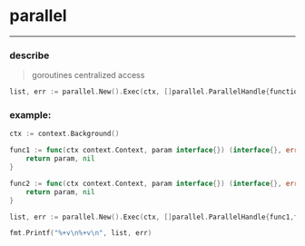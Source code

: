 # parallel

---

### describe
> goroutines centralized access


```go
list, err := parallel.New().Exec(ctx, []parallel.ParallelHandle{function list}, params...)
```

### example:
```go
ctx := context.Background()

func1 := func(ctx context.Context, param interface{}) (interface{}, error) {
    return param, nil
}

func2 := func(ctx context.Context, param interface{}) (interface{}, error) {
    return param, nil
}

list, err := parallel.New().Exec(ctx, []parallel.ParallelHandle{func1,func2},"yes","ok")

fmt.Printf("%+v\n%+v\n", list, err)
```